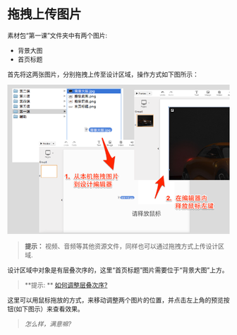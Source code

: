 # 拖拽上传图片

素材包“第一课”文件夹中有两个图片:

- 背景大图
- 首页标题

首先将这两张图片，分别拖拽上传至设计区域，操作方式如下图所示：

![](../images/lesson-1/drag-drop/work.png)

> **提示：** 视频、音频等其他资源文件，同样也可以通过拖拽方式上传设计区域.

设计区域中对象是有层叠次序的，这里“首页标题”图片需要位于“背景大图”上方。

> **提示: **  [如何调整层叠次序?](../usage/z-index.md)

这里可以用鼠标拖放的方式，来移动调整两个图片的位置，并点击左上角的预览按钮(如下图示）来查看效果。

> _怎么样，满意嘛?_




